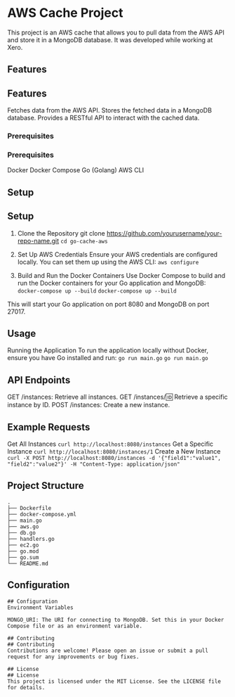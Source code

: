 
# AWS Cache Project
This project is an AWS cache that allows you to pull data from the AWS API and store it in a MongoDB database. It was developed while working at Xero.

## Features
## Features
Fetches data from the AWS API.
Stores the fetched data in a MongoDB database.
Provides a RESTful API to interact with the cached data.
### Prerequisites
### Prerequisites
Docker
Docker Compose
Go (Golang)
AWS CLI
## Setup
## Setup
1. Clone the Repository
git clone https://github.com/yourusername/your-repo-name.git
`cd go-cache-aws`

2. Set Up AWS Credentials
Ensure your AWS credentials are configured locally. You can set them up using the AWS CLI:
`aws configure`

4. Build and Run the Docker Containers
Use Docker Compose to build and run the Docker containers for your Go application and MongoDB:
`docker-compose up --build`
`docker-compose up --build`

This will start your Go application on port 8080 and MongoDB on port 27017.

## Usage
Running the Application
To run the application locally without Docker, ensure you have Go installed and run:
`go run main.go`
`go run main.go`

## API Endpoints
GET /instances: Retrieve all instances.
GET /instances/:id: Retrieve a specific instance by ID.
POST /instances: Create a new instance.


## Example Requests
Get All Instances
`curl http://localhost:8080/instances`
Get a Specific Instance
`curl http://localhost:8080/instances/1`
Create a New Instance
`curl -X POST http://localhost:8080/instances -d '{"field1":"value1", "field2":"value2"}' -H "Content-Type: application/json"`

## Project Structure

```
.
├── Dockerfile
├── docker-compose.yml
├── main.go
├── aws.go
├── db.go
├── handlers.go
├── ec2.go
├── go.mod
├── go.sum
└── README.md
```
## Configuration
```
## Configuration
Environment Variables

MONGO_URI: The URI for connecting to MongoDB. Set this in your Docker Compose file or as an environment variable.

## Contributing
## Contributing
Contributions are welcome! Please open an issue or submit a pull request for any improvements or bug fixes.

## License
## License
This project is licensed under the MIT License. See the LICENSE file for details.
